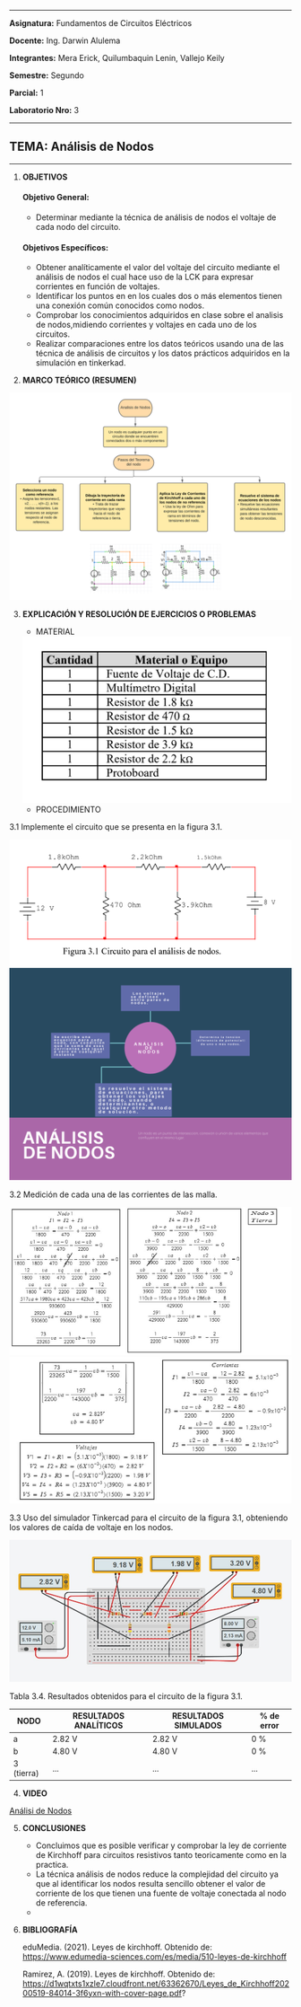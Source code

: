 ------------
 **Asignatura:**  Fundamentos de Circuitos Eléctricos 
                          
 **Docente:**     Ing. Darwin Alulema            
                    
 **Integrantes:** Mera Erick, Quilumbaquin Lenin, Vallejo Keily
                  
 **Semestre:**    Segundo
 
 **Parcial:**     1
 
 **Laboratorio Nro:**     3
 
------------
## **TEMA:**  Análisis de Nodos
------------

 1. **OBJETIVOS**

    #### Objetivo General:

     - Determinar mediante la técnica de análisis de nodos el voltaje de cada nodo del circuito. 

    #### Objetivos Específicos:

     - Obtener analíticamente el valor del voltaje del circuito mediante el análisis de nodos el cual hace uso de la LCK para expresar corrientes en
función de voltajes.
     - Identificar los puntos en en los cuales dos o más elementos tienen una conexión común conocidos como nodos. 
     - Comprobar los conocimientos adquiridos en clase sobre el analisis de nodos,midiendo corrientes y voltajes en cada uno de los circuitos.
     - Realizar comparaciones entre los datos teóricos usando una de las técnica de análisis de circuitos y los datos prácticos adquiridos en la simulación en tinkerkad.
     
 2. **MARCO TEÓRICO (RESUMEN)**

<img src="cap/Diagrama%20en%20blanco%20(4).png">


 3. **EXPLICACIÓN Y RESOLUCIÓN DE EJERCICIOS O PROBLEMAS**

     - MATERIAL
    
    <img src="cap/materiales.PNG">
    
    - PROCEDIMIENTO
  
  
  3.1 Implemente el circuito que se presenta en la figura 3.1.
   
   <img src="cap/circuito.PNG">
   
   
   <img src="cap/VOL.png">
  
  
  
  3.2 Medición de cada una de las corrientes de las malla.
  
  <img src="cap/nodi1.jpeg">
  
  <img src="cap/nodo2.jpeg">
  
  
  3.3 Uso del simulador Tinkercad para el circuito de la figura 3.1, obteniendo los valores de caída de voltaje en los nodos.
  
  <img src="cap/tinker.jpeg">
  
 
  Tabla 3.4. Resultados obtenidos para el circuito de la figura 3.1.

  | NODO |  RESULTADOS ANALÍTICOS |RESULTADOS SIMULADOS | % de error|
  | ------------ | ------------ |------------ |------------ |
  |  a | 2.82 V | 2.82 V |   0 % |
  |  b | 4.80 V | 4.80 V |   0 % |
  |  3 (tierra) |... | ... |  ... |
  
  
 4. **VIDEO** 
  
  [Análisi de Nodos]( url  " Análisis de Nodos ")
 
 
 5. **CONCLUSIONES**
 
       - Concluimos que es posible verificar y comprobar la ley de corriente  de Kirchhoff para circuitos resistivos tanto teoricamente como en la practica. 
       - La técnica análisis de nodos reduce la complejidad del circuito ya que al identificar los nodos resulta sencillo obtener el valor de corriente de los que tienen una fuente de voltaje conectada al nodo de referencia.
       -  
 
 
 6. **BIBLIOGRAFÍA**
 
    eduMedia. (2021). Leyes de kirchhoff. Obtenido de: https://www.edumedia-sciences.com/es/media/510-leyes-de-kirchhoff

    Ramirez, A. (2019). Leyes de kirchhoff. Obtenido de: https://d1wqtxts1xzle7.cloudfront.net/63362670/Leyes_de_Kirchhoff20200519-84014-3f6yxn-with-cover-page.pdf? 
